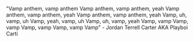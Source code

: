 "Vamp anthem, vamp anthem
Vamp anthem, vamp anthem, yeah
Vamp anthem, vamp anthem, yeah
Vamp anthem, vamp anthem, yeah
Vamp, uh, vamp, uh
Vamp, yeah, vamp, uh
Vamp, uh, vamp, yeah
Vamp, vamp
Vamp, vamp
Vamp, vamp
Vamp, vamp
Vamp" - Jordan Terrell Carter AKA Playboi Carti
